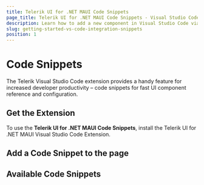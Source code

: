 ```yaml
---
title: Telerik UI for .NET MAUI Code Snippets
page_title: Telerik UI for .NET MAUI Code Snippets - Visual Studio Code Integration
description: Learn how to add a new component in Visual Studio Code via code snippet templates.
slug: getting-started-vs-code-integration-snippets
position: 1
---
```



# Code Snippets

The Telerik Visual Studio Code extension provides a handy feature for increased developer productivity – code snippets for fast UI component reference and configuration. 

## Get the Extension

To use the **Telerik UI for .NET MAUI Code Snippets**, install the Telerik UI for .NET MAUI Visual Studio Code Extension. 

## Add a Code Snippet to the page

## Available Code Snippets

